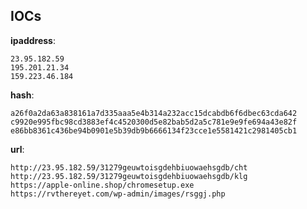 
## IOCs

__ipaddress__:

```text
23.95.182.59
195.201.21.34
159.223.46.184
```
__hash__:

```text
a26f0a2da63a838161a7d335aaa5e4b314a232acc15dcabdb6f6dbec63cda642
c9920e995fbc98cd3883ef4c4520300d5e82bab5d2a5c781e9e9fe694a43e82f
e86bb8361c436be94b0901e5b39db9b6666134f23cce1e5581421c2981405cb1
```
__url__:

```text
http://23.95.182.59/31279geuwtoisgdehbiuowaehsgdb/cht
http://23.95.182.59/31279geuwtoisgdehbiuowaehsgdb/klg
https://apple-online.shop/chromesetup.exe
https://rvthereyet.com/wp-admin/images/rsggj.php
```